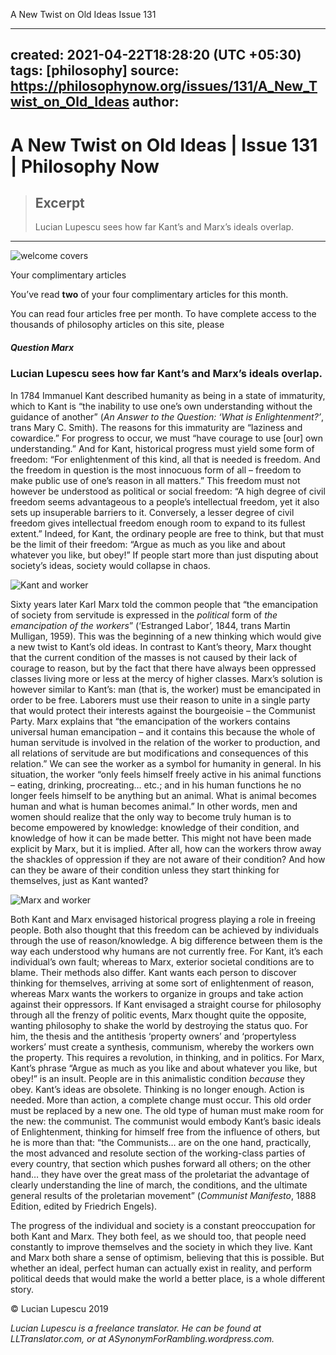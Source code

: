 A New Twist on Old Ideas  Issue 131

---
created: 2021-04-22T18:28:20 (UTC +05:30)
tags: [philosophy]
source: https://philosophynow.org/issues/131/A_New_Twist_on_Old_Ideas
author: 
---

# A New Twist on Old Ideas | Issue 131 | Philosophy Now

> ## Excerpt
> Lucian Lupescu sees how far Kant’s and Marx’s ideals overlap.

---
![welcome covers](../_resources/46822014c397467dab6b4a5266d4cb3b.png)

Your complimentary articles

You’ve read **two** of your four complimentary articles for this month.

You can read four articles free per month. To have complete access to the thousands of philosophy articles on this site, please

##### Question Marx

### **Lucian Lupescu** sees how far Kant’s and Marx’s ideals overlap.

In 1784 Immanuel Kant described humanity as being in a state of immaturity, which to Kant is “the inability to use one’s own understanding without the guidance of another” (*An Answer to the Question: ‘What is Enlightenment?’*, trans Mary C. Smith). The reasons for this immaturity are “laziness and cowardice.” For progress to occur, we must “have courage to use \[our\] own understanding.” And for Kant, historical progress must yield some form of freedom: “For enlightenment of this kind, all that is needed is freedom. And the freedom in question is the most innocuous form of all – freedom to make public use of one’s reason in all matters.” This freedom must not however be understood as political or social freedom: “A high degree of civil freedom seems advantageous to a people’s intellectual freedom, yet it also sets up insuperable barriers to it. Conversely, a lesser degree of civil freedom gives intellectual freedom enough room to expand to its fullest extent.” Indeed, for Kant, the ordinary people are free to think, but that must be the limit of their freedom: “Argue as much as you like and about whatever you like, but obey!” If people start more than just disputing about society’s ideas, society would collapse in chaos.

![Kant and worker](../_resources/06fd74af053a4daea5350c976779e481.jpg)

Sixty years later Karl Marx told the common people that “the emancipation of society from servitude is expressed in the *political* form of *the emancipation of the workers*” (‘Estranged Labor’, 1844, trans Martin Mulligan, 1959). This was the beginning of a new thinking which would give a new twist to Kant’s old ideas. In contrast to Kant’s theory, Marx thought that the current condition of the masses is not caused by their lack of courage to reason, but by the fact that there have always been oppressed classes living more or less at the mercy of higher classes. Marx’s solution is however similar to Kant’s: man (that is, the worker) must be emancipated in order to be free. Laborers must use their reason to unite in a single party that would protect their interests against the bourgeoisie – the Communist Party. Marx explains that “the emancipation of the workers contains universal human emancipation – and it contains this because the whole of human servitude is involved in the relation of the worker to production, and all relations of servitude are but modifications and consequences of this relation.” We can see the worker as a symbol for humanity in general. In his situation, the worker “only feels himself freely active in his animal functions – eating, drinking, procreating… etc.; and in his human functions he no longer feels himself to be anything but an animal. What is animal becomes human and what is human becomes animal.” In other words, men and women should realize that the only way to become truly human is to become empowered by knowledge: knowledge of their condition, and knowledge of how it can be made better. This might not have been made explicit by Marx, but it is implied. After all, how can the workers throw away the shackles of oppression if they are not aware of their condition? And how can they be aware of their condition unless they start thinking for themselves, just as Kant wanted?

![Marx and worker](../_resources/768cfaeef89c4bb08359ccfdcecf0b9a.jpg)

Both Kant and Marx envisaged historical progress playing a role in freeing people. Both also thought that this freedom can be achieved by individuals through the use of reason/knowledge. A big difference between them is the way each understood why humans are not currently free. For Kant, it’s each individual’s own fault; whereas to Marx, exterior societal conditions are to blame. Their methods also differ. Kant wants each person to discover thinking for themselves, arriving at some sort of enlightenment of reason, whereas Marx wants the workers to organize in groups and take action against their oppressors. If Kant envisaged a straight course for philosophy through all the frenzy of politic events, Marx thought quite the opposite, wanting philosophy to shake the world by destroying the status quo. For him, the thesis and the antithesis ‘property owners’ and ‘propertyless workers’ must create a synthesis, communism, whereby the workers own the property. This requires a revolution, in thinking, and in politics. For Marx, Kant’s phrase “Argue as much as you like and about whatever you like, but obey!” is an insult. People are in this animalistic condition *because* they obey. Kant’s ideas are obsolete. Thinking is no longer enough. Action is needed. More than action, a complete change must occur. This old order must be replaced by a new one. The old type of human must make room for the new: the communist. The communist would embody Kant’s basic ideals of Enlightenment, thinking for himself free from the influence of others, but he is more than that: “the Communists… are on the one hand, practically, the most advanced and resolute section of the working-class parties of every country, that section which pushes forward all others; on the other hand… they have over the great mass of the proletariat the advantage of clearly understanding the line of march, the conditions, and the ultimate general results of the proletarian movement” (*Communist Manifesto*, 1888 Edition, edited by Friedrich Engels).

The progress of the individual and society is a constant preoccupation for both Kant and Marx. They both feel, as we should too, that people need constantly to improve themselves and the society in which they live. Kant and Marx both share a sense of optimism, believing that this is possible. But whether an ideal, perfect human can actually exist in reality, and perform political deeds that would make the world a better place, is a whole different story.

© Lucian Lupescu 2019

*Lucian Lupescu is a freelance translator. He can be found at LLTranslator.com, or at ASynonymForRambling.wordpress.com.*
